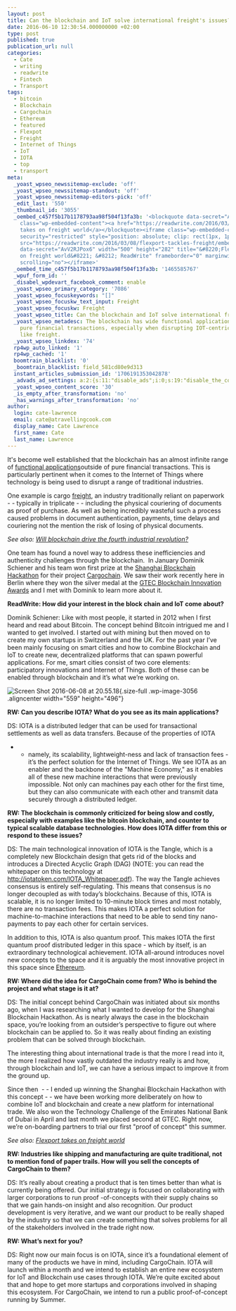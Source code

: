 ```yaml
---
layout: post
title: Can the blockchain and IoT solve international freight's issues?
date: 2016-06-10 12:30:54.000000000 +02:00
type: post
published: true
publication_url: null
categories:
  - Cate
  - writing
  - readwrite
  - Fintech
  - Transport
tags:
  - bitcoin
  - Blockchain
  - Cargochain
  - Ethereum
  - featured
  - Flexpot
  - Freight
  - Internet of Things
  - IoT
  - IOTA
  - top
  - transport
meta:
  _yoast_wpseo_newssitemap-exclude: 'off'
  _yoast_wpseo_newssitemap-standout: 'off'
  _yoast_wpseo_newssitemap-editors-pick: 'off'
  _edit_last: '550'
  _thumbnail_id: '3055'
  _oembed_c457f5b17b1178793aa98f504f13fa3b: '<blockquote data-secret="AvV2RJPox6"
    class="wp-embedded-content"><a href="https://readwrite.com/2016/03/08/flexport-tackles-freight/">Flexport
    takes on freight world</a></blockquote><iframe class="wp-embedded-content" sandbox="allow-scripts"
    security="restricted" style="position: absolute; clip: rect(1px, 1px, 1px, 1px);"
    src="https://readwrite.com/2016/03/08/flexport-tackles-freight/embed/#?secret=AvV2RJPox6"
    data-secret="AvV2RJPox6" width="500" height="282" title="&#8220;Flexport takes
    on freight world&#8221; &#8212; ReadWrite" frameborder="0" marginwidth="0" marginheight="0"
    scrolling="no"></iframe>'
  _oembed_time_c457f5b17b1178793aa98f504f13fa3b: '1465585767'
  _wpuf_form_id: ''
  _disabel_wpdevart_facebook_comment: enable
  _yoast_wpseo_primary_category: '7086'
  _yoast_wpseo_focuskeywords: "[]"
  _yoast_wpseo_focuskw_text_input: Freight
  _yoast_wpseo_focuskw: Freight
  _yoast_wpseo_title: Can the blockchain and IoT solve international freight's issues?
  _yoast_wpseo_metadesc: The blockchain has wide functional applications outside of
    pure financial transactions, especially when disrupting IOT-centric industries
    like freight.
  _yoast_wpseo_linkdex: '74'
  rp4wp_auto_linked: '1'
  rp4wp_cached: '1'
  boomtrain_blacklist: '0'
  _boomtrain_blacklist: field_581cd80e9d313
  instant_articles_submission_id: '1706191353042878'
  _advads_ad_settings: a:2:{s:11:"disable_ads";i:0;s:19:"disable_the_content";i:0;}
  _yoast_wpseo_content_score: '30'
  _is_empty_after_transformation: 'no'
  _has_warnings_after_transformation: 'no'
author:
  login: cate-lawrence
  email: cate@atravellingcook.com
  display_name: Cate Lawrence
  first_name: Cate
  last_name: Lawrence
---
```

It's become well established that the blockchain has an almost infinite
range of [functional
applications](https://readwrite.com/2016/01/06/new-blockchain-applications/)outside
of pure financial transactions. This is particularly pertinent when it
comes to the Internet of Things where technology is being used to
disrupt a range of traditional industries.

One example is cargo
[freight](https://readwrite.com/2016/03/08/flexport-tackles-freight/),
an industry traditionally reliant on paperwork - - typically in
triplicate - - including the physical couriering of documents as proof
of purchase. As well as being incredibly wasteful such a process caused
problems in document authentication, payments, time delays and
couriering not the mention the risk of losing of physical documents.

*See also: [Will blockchain drive the fourth industrial
revolution?](https://readwrite.com/2016/05/09/blockhain-new-ir/)*

One team has found a novel way to address these inefficiencies and
authenticity challenges through the blockchain.  In January Dominik
Schiener and his team won first prize at the [Shanghai Blockchain
Hackathon](http://www.blockchainlabs.org/blockchain-hackthon-en/) for
their
project [Cargochain](https://github.com/domschiener/cargochain/tree/master/presentation).
We saw their work recently here in Berlin where they won the silver
medal at the [GTEC Blockchain Innovation
Awards](http://gtec.berlin/announcing-the-shortlist-for-the-gtec-blockchain-innovation-award/) and I
met with Dominik to learn more about it.

**ReadWrite: How did your interest in the block chain and IoT come
about?**

Dominik Schiener: Like with most people, it started in 2012 when I first
heard and read about Bitcoin. The concept behind Bitcoin intrigued me
and I wanted to get involved. I started out with mining but then moved
on to create my own startups in Switzerland and the UK. For the past
year I’ve been mainly focusing on smart cities and how to combine
Blockchain and IoT to create new, decentralized platforms that can spawn
powerful applications. For me, smart cities consist of two core
elements: participatory innovations and Internet of Things. Both of
these can be enabled through blockchain and it’s what we’re working on.

![Screen Shot 2016-06-08 at
20.55.18](rw-import/Screen-Shot-2016-06-08-at-20.55.18.jpg){.size-full
.wp-image-3056 .aligncenter width="559" height="496"}

**RW: Can you describe IOTA? What do you see as its main applications?**

DS: IOTA is a distributed ledger that can be used for transactional
settlements as well as data transfers. Because of the properties of IOTA
- - namely, its scalability, lightweight-ness and lack of transaction
fees - it’s the perfect solution for the Internet of Things. We see IOTA
as an enabler and the backbone of the "Machine Economy," as it enables
all of these new machine interactions that were previously impossible.
Not only can machines pay each other for the first time, but they can
also communicate with each other and transmit data securely through a
distributed ledger.

**RW: The blockchain is commonly criticized for being slow and costly,
especially with examples like the bitcoin blockchain, and counter to
typical scalable database technologies. How does IOTA differ from this
or respond to these issues?**

DS: The main technological innovation of IOTA is the Tangle, which is a
completely new Blockchain design that gets rid of the blocks and
introduces a Directed Acyclic Graph (DAG) (NOTE: you can read the
whitepaper on this technology at
<http://iotatoken.com/IOTA_Whitepaper.pdf>). The way the Tangle achieves
consensus is entirely self-regulating. This means that consensus is no
longer decoupled as with today’s blockchains. Because of this, IOTA is
scalable, it is no longer limited to 10-minute block times and most
notably, there are no transaction fees. This makes IOTA a perfect
solution for machine-to-machine interactions that need to be able to
send tiny nano-payments to pay each other for certain services.

In addition to this, IOTA is also quantum proof. This makes IOTA the
first quantum proof distributed ledger in this space - which by itself,
is an extraordinary technological achievement. IOTA all-around
introduces novel new concepts to the space and it is arguably the most
innovative project in this space since
[Ethereum](https://www.ethereum.org/).

**RW: Where did the idea for CargoChain come from? Who is behind the
project and what stage is it at?**

DS: The initial concept behind CargoChain was initiated about six months
ago, when I was researching what I wanted to develop for the Shanghai
Blockchain Hackathon. As is nearly always the case in the blockchain
space, you’re looking from an outsider’s perspective to figure out where
blockchain can be applied to. So it was really about finding an existing
problem that can be solved through blockchain.

The interesting thing about international trade is that the more I read
into it, the more I realized how vastly outdated the industry really is
and how, through blockchain and IoT, we can have a serious impact to
improve it from the ground up.

Since then  - - I ended up winning the Shanghai Blockchain Hackathon
with this concept - - we have been working more deliberately on how to
combine IoT and blockchain and create a new platform for international
trade. We also won the Technology Challenge of the Emirates National
Bank of Dubai in April and last month we placed second at GTEC. Right
now, we’re on-boarding partners to trial our first "proof of concept"
this summer.

*See also: [Flexport takes on freight
world](https://readwrite.com/2016/05/09/blockhain-new-ir/)*

**RW: Industries like shipping and manufacturing are quite traditional,
not to mention fond of paper trails. How will you sell the concepts of
CargoChain to them?**

DS: It’s really about creating a product that is ten times better than
what is currently being offered. Our initial strategy is focused on
collaborating with larger corporations to run proof -of-concepts with
their supply chains so that we gain hands-on insight and also
recognition. Our product development is very iterative, and we want our
product to be really shaped by the industry so that we can create
something that solves problems for all of the stakeholders involved in
the trade right now.

**RW: What’s next for you?**

DS: Right now our main focus is on IOTA, since it’s a foundational
element of many of the products we have in mind, including CargoChain.
IOTA will launch within a month and we intend to establish an entire new
ecosystem for IoT and Blockchain use cases through IOTA. We’re quite
excited about that and hope to get more startups and corporations
involved in shaping this ecosystem. For CargoChain, we intend to run a
public proof-of-concept running by Summer.
